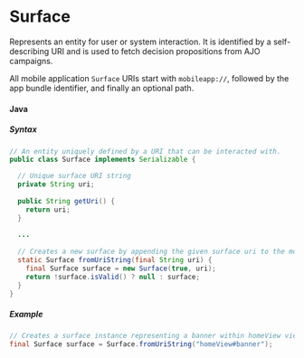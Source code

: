 # Surface

Represents an entity for user or system interaction. It is identified by a self-describing URI and is used to fetch decision propositions from AJO campaigns. 

All mobile application `Surface` URIs start with `mobileapp://`, followed by the app bundle identifier, and finally an optional path. 

#### Java

##### Syntax

```java
// An entity uniquely defined by a URI that can be interacted with.
public class Surface implements Serializable {

  // Unique surface URI string
  private String uri;
  
  public String getUri() {
    return uri;
  }
  
  ...
  
  // Creates a new surface by appending the given surface uri to the mobile app surface prefix.
  static Surface fromUriString(final String uri) {
    final Surface surface = new Surface(true, uri);
    return !surface.isValid() ? null : surface;
  }
}
```

##### Example

```java
// Creates a surface instance representing a banner within homeView view in my mobile application.
final Surface surface = Surface.fromUriString("homeView#banner");
```